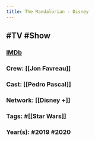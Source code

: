 ```yaml
---
title: The Mandalorian - Disney
---
```


## #TV #Show
### [IMDb](https://www.imdb.com/title/tt8111088/)

### Crew: [[Jon Favreau]]

### Cast: [[Pedro Pascal]]

### Network: [[Disney +]]

### Tags: #[[Star Wars]]

### Year(s): #2019 #2020
